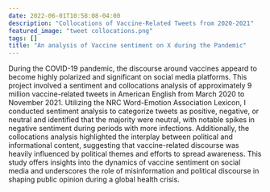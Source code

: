 ```yaml
---
date: 2022-06-01T10:58:08-04:00
description: "Collocations of Vaccine-Related Tweets from 2020-2021"
featured_image: "tweet collocations.png"
tags: []
title: "An analysis of Vaccine sentiment on X during the Pandemic"
---
```

During the COVID-19 pandemic, the discourse around vaccines appeard to become highly polarized and significant on social media platforms. This project involved a sentiment and collocations analysis of approximately 9 million vaccine-related tweets in American English from March 2020 to November 2021. Utilizing the NRC Word-Emotion Association Lexicon, I conducted sentiment analysis to categorize tweets as positive, negative, or neutral and identified that the majority were neutral, with notable spikes in negative sentiment during periods with more infections. Additionally, the collocations analysis highlighted the interplay between political and informational content, suggesting that vaccine-related discourse was heavily influenced by political themes and efforts to spread awareness. This study offers insights into the dynamics of vaccine sentiment on social media and underscores the role of misinformation and political discourse in shaping public opinion during a global health crisis.
